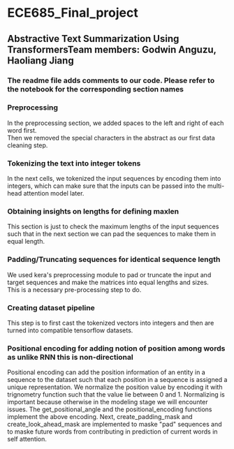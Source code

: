 # ECE685_Final_project

## Abstractive Text Summarization Using TransformersTeam members: Godwin Anguzu, Haoliang Jiang

### The readme file adds comments to our code. Please refer to the notebook for the corresponding section names
### Preprocessing
In the preprocessing section, we added spaces to the left and right of each word first.  
Then we removed the special characters in the abstract as our first data cleaning step.  

### Tokenizing the text into integer tokens
In the next cells, we tokenized the input sequences by encoding them into integers, which can make sure that the inputs can be passed into the multi-head attention model later.  

### Obtaining insights on lengths for defining maxlen
This section is just to check the maximum lengths of the input sequences such that in the next section we can pad the sequences to make them in equal length. 

### Padding/Truncating sequences for identical sequence length
We used kera's preprocessing module to pad or truncate the input and target sequences and make the matrices into equal lengths and sizes.  
This is a necessary pre-processing step to do.  

### Creating dataset pipeline
This step is to first cast the tokenized vectors into integers and then are turned into compatible tensorflow datasets.  

### Positional encoding for adding notion of position among words as unlike RNN this is non-directional
Positional encoding can add the position information of an entity in a sequence to the dataset such that each position in a sequence is assigned a unique representation. We normalize the position value by encoding it with trignometry function such that the value lie between 0 and 1. Normalizing is important because otherwise in the modeling stage we will encounter issues. The get_positional_angle and the positional_encoding functions implement the above encoding. Next, create_padding_mask and create_look_ahead_mask are implemented to maske "pad" sequences and to maske future words from contributing in prediction of current words in self attention. 
